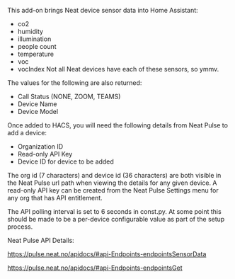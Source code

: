 This add-on brings Neat device sensor data into Home Assistant:
- co2
- humidity
- illumination
- people count
- temperature
- voc
- vocIndex
Not all Neat devices have each of these sensors, so ymmv.

The values for the following are also returned:
- Call Status (NONE, ZOOM, TEAMS)
- Device Name
- Device Model

Once added to HACS, you will need the following details from Neat Pulse to add a device:
- Organization ID
- Read-only API Key
- Device ID for device to be added

The org id (7 characters) and device id (36 characters) are both visible in the Neat Pulse url path when viewing the details for any given device.
A read-only API key can be created from the Neat Pulse Settings menu for any org that has API entitlement.

The API polling interval is set to 6 seconds in const.py. At some point this should be made to be a per-device configurable value as part of the setup process.

Neat Pulse API Details:

https://pulse.neat.no/apidocs/#api-Endpoints-endpointsSensorData

https://pulse.neat.no/apidocs/#api-Endpoints-endpointsGet
